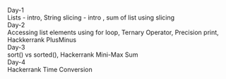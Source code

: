 Day-1 <br/>
Lists - intro, String slicing - intro , sum of list using slicing <br/>
Day-2 <br/>
Accessing list elements using for loop, Ternary Operator, Precision print, Hackkerrank PlusMinus<br/>
Day-3 <br/>
sort() vs sorted(), Hackerrank Mini-Max Sum <br/>
Day-4 <br/>
Hackerrank Time Conversion </br>


